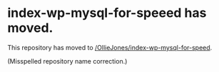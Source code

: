 # index-wp-mysql-for-speeed has moved.

This repository has moved to [/OllieJones/index-wp-mysql-for-speed](https://github.com/OllieJones/index-wp-mysql-for-speed.git).

(Misspelled repository name correction.)
